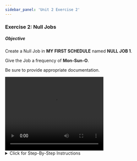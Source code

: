 ```yaml
---
sidebar_panel: 'Unit 2 Exercise 2'
---
```


### Exercise 2: Null Jobs

##### Objective

Create a Null Job in **MY FIRST SCHEDULE** named **NULL JOB 1**. 

Give the Job a frequency of **Mon-Sun-O**. 

Be sure to provide appropriate documentation.

<div>
<video width="320" height="240" controls>
  <source src="videobasic/U2E2.mp4" type="video/mp4"></source>
Your browser does not support the video tag.
</video>
</div>

<details>

<summary>Click for Step-By-Step Instructions</summary>

1.	Under the **Administration** topic, Double-Click on **Job Master**. 
2.	In the **Schedule** drop-down list, select **My First Schedule**.
3.	Click the **Add** button on the Job Master toolbar. 
4.	In the **Name** textbox, enter **Null Job 1**.
5.	Click the **Save** button on the Job Master toolbar.
6.	Click on the **Frequency** tab.   
7.	Within the Frequency list frame, click the **Add** button.
  * Click the radio button to **Create New Frequency**.
  * In the **Frequency Name** Box, Type **Mon-Sun-O**.
  * Click **Next**.
  * Set **When to Schedule** as **All Weeks**
  * Select all days of the week by marking their check boxes
  *	Click the **Finish** button.
8.	Click on the Documentation tab and enter **This is a Null Job exercise**.
9.	Click the **Save** button on the Job Master toolbar.
10.	Close the Job Master.

</details>
